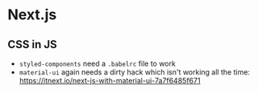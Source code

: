 # Next.js

## CSS in JS

- `styled-components` need a `.babelrc` file to work
- `material-ui` again needs a dirty hack which isn't working all the time: https://itnext.io/next-js-with-material-ui-7a7f6485f671
